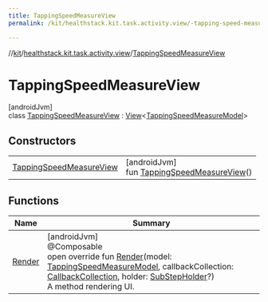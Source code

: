 ```yaml
---
title: TappingSpeedMeasureView
permalink: /kit/healthstack.kit.task.activity.view/-tapping-speed-measure-view/index.html

---
```

//[kit](../../../index.html)/[healthstack.kit.task.activity.view](../index.html)/[TappingSpeedMeasureView](index.html)



# TappingSpeedMeasureView



[androidJvm]\
class [TappingSpeedMeasureView](index.html) : [View](../../healthstack.kit.task.base/-view/index.html)&lt;[TappingSpeedMeasureModel](../../healthstack.kit.task.activity.model/-tapping-speed-measure-model/index.html)&gt;



## Constructors


| | |
|---|---|
| [TappingSpeedMeasureView](-tapping-speed-measure-view.html) | [androidJvm]<br>fun [TappingSpeedMeasureView](-tapping-speed-measure-view.html)() |


## Functions


| Name | Summary |
|---|---|
| [Render](-render.html) | [androidJvm]<br>@Composable<br>open override fun [Render](-render.html)(model: [TappingSpeedMeasureModel](../../healthstack.kit.task.activity.model/-tapping-speed-measure-model/index.html), callbackCollection: [CallbackCollection](../../healthstack.kit.task.base/-callback-collection/index.html), holder: [SubStepHolder](../../healthstack.kit.task.survey.question/-sub-step-holder/index.html)?)<br>A method rendering UI. |


